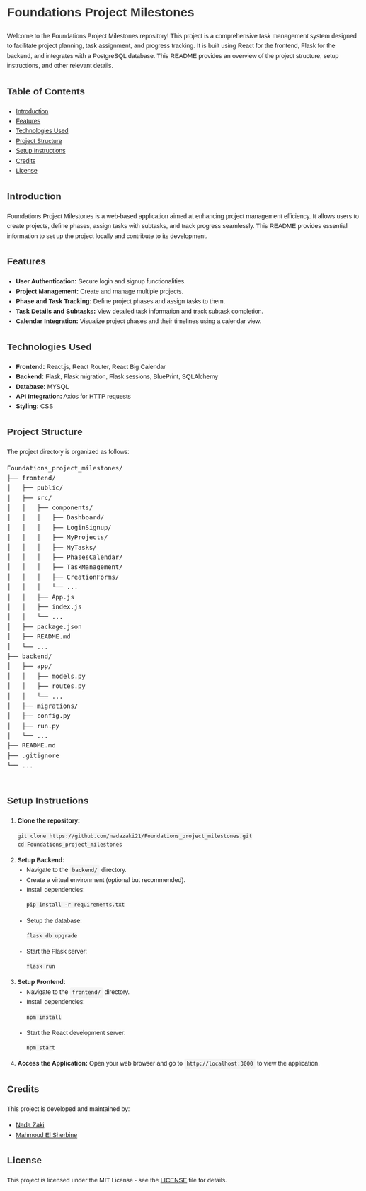<!DOCTYPE html>
<html lang="en">
<head>
  <meta charset="UTF-8">
  <meta name="viewport" content="width=device-width, initial-scale=1.0">
  <title>Foundations Project Milestones</title>
  <style>
    body {
      font-family: Arial, sans-serif;
      line-height: 1.6;
      max-width: 800px;
      margin: 0 auto;
      padding: 20px;
    }
    h1, h2, h3 {
      color: #333;
    }
    ul {
      list-style-type: disc;
      padding-left: 20px;
    }
    code {
      background-color: #f4f4f4;
      padding: 5px;
      border-radius: 3px;
    }
  </style>
</head>
<body>

  <h1>Foundations Project Milestones</h1>

  <p>Welcome to the Foundations Project Milestones repository! This project is a comprehensive task management system designed to facilitate project planning, task assignment, and progress tracking. It is built using React for the frontend, Flask for the backend, and integrates with a PostgreSQL database. This README provides an overview of the project structure, setup instructions, and other relevant details.</p>

  <h2>Table of Contents</h2>

  <ul>
    <li><a href="#introduction">Introduction</a></li>
    <li><a href="#features">Features</a></li>
    <li><a href="#technologies-used">Technologies Used</a></li>
    <li><a href="#project-structure">Project Structure</a></li>
    <li><a href="#setup-instructions">Setup Instructions</a></li>
    <li><a href="#credits">Credits</a></li>
    <li><a href="#license">License</a></li>
  </ul>

  <h2 id="introduction">Introduction</h2>

  <p>Foundations Project Milestones is a web-based application aimed at enhancing project management efficiency. It allows users to create projects, define phases, assign tasks with subtasks, and track progress seamlessly. This README provides essential information to set up the project locally and contribute to its development.</p>

  <h2 id="features">Features</h2>

  <ul>
    <li><strong>User Authentication:</strong> Secure login and signup functionalities.</li>
    <li><strong>Project Management:</strong> Create and manage multiple projects.</li>
    <li><strong>Phase and Task Tracking:</strong> Define project phases and assign tasks to them.</li>
    <li><strong>Task Details and Subtasks:</strong> View detailed task information and track subtask completion.</li>
    <li><strong>Calendar Integration:</strong> Visualize project phases and their timelines using a calendar view.</li>
  </ul>

  <h2 id="technologies-used">Technologies Used</h2>

  <ul>
    <li><strong>Frontend:</strong> React.js, React Router, React Big Calendar</li>
    <li><strong>Backend:</strong> Flask, Flask migration, Flask sessions, BluePrint, SQLAlchemy</li>
    <li><strong>Database:</strong> MYSQL</li>
    <li><strong>API Integration:</strong> Axios for HTTP requests</li>
    <li><strong>Styling:</strong> CSS</li>
  </ul>

  <h2 id="project-structure">Project Structure</h2>

  <p>The project directory is organized as follows:</p>

  <pre>
Foundations_project_milestones/
├── frontend/
│   ├── public/
│   ├── src/
│   │   ├── components/
│   │   │   ├── Dashboard/
│   │   │   ├── LoginSignup/
│   │   │   ├── MyProjects/
│   │   │   ├── MyTasks/
│   │   │   ├── PhasesCalendar/
│   │   │   ├── TaskManagement/
│   │   │   ├── CreationForms/
│   │   │   └── ...
│   │   ├── App.js
│   │   ├── index.js
│   │   └── ...
│   ├── package.json
│   ├── README.md
│   └── ...
├── backend/
│   ├── app/
│   │   ├── models.py
│   │   ├── routes.py
│   │   └── ...
│   ├── migrations/
│   ├── config.py
│   ├── run.py
│   └── ...
├── README.md
├── .gitignore
└── ...
  </pre>

  <h2 id="setup-instructions">Setup Instructions</h2>

  <ol>
    <li><strong>Clone the repository:</strong>
      <pre><code>git clone https://github.com/nadazaki21/Foundations_project_milestones.git
cd Foundations_project_milestones</code></pre>
    </li>
    <li><strong>Setup Backend:</strong>
      <ul>
        <li>Navigate to the <code>backend/</code> directory.</li>
        <li>Create a virtual environment (optional but recommended).</li>
        <li>Install dependencies:
          <pre><code>pip install -r requirements.txt</code></pre>
        </li>
        <li>Setup the database:
          <pre><code>flask db upgrade</code></pre>
        </li>
        <li>Start the Flask server:
          <pre><code>flask run</code></pre>
        </li>
      </ul>
    </li>
    <li><strong>Setup Frontend:</strong>
      <ul>
        <li>Navigate to the <code>frontend/</code> directory.</li>
        <li>Install dependencies:
          <pre><code>npm install</code></pre>
        </li>
        <li>Start the React development server:
          <pre><code>npm start</code></pre>
        </li>
      </ul>
    </li>
    <li><strong>Access the Application:</strong> Open your web browser and go to <code>http://localhost:3000</code> to view the application.</li>
  </ol>

  <h2 id="credits">Credits</h2>

  <p>This project is developed and maintained by:</p>

  <ul>
    <li><a href="https://github.com/nadazaki21">Nada Zaki</a></li>
    <li><a href="https://github.com/mahmoudelsherbine">Mahmoud El Sherbine</a></li>
  </ul>

  <h2 id="license">License</h2>

  <p>This project is licensed under the MIT License - see the <a href="LICENSE">LICENSE</a> file for details.</p>

</body>
</html>

